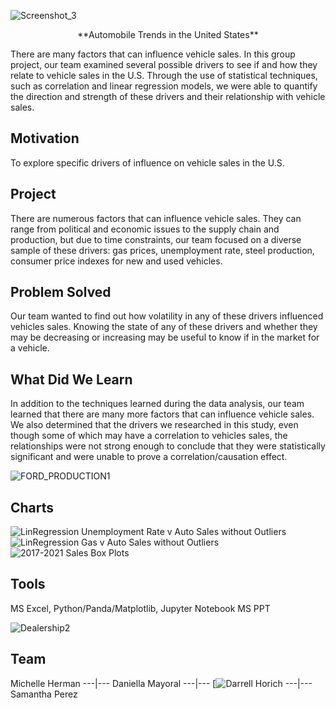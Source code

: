 
 <!-- ![Screenshot_2](https://user-images.githubusercontent.com/82190357/129462799-cb91fd97-74f9-44b3-b877-fc0c8c571d8a.png) -->

<!-- <p align="center"> -->
![Screenshot_3](https://user-images.githubusercontent.com/82190357/129462837-22a95939-be73-486a-94f2-d89e883e4248.png)
<!-- </p> -->



<p align="center">
**Automobile Trends in the United States**
  
  
There are many factors that can influence vehicle sales. In this group project, our team examined several possible drivers to see if and how they relate to vehicle sales in the U.S. Through the use of statistical techniques, such as correlation and linear regression models, we were able to quantify the direction and strength of these drivers and their relationship with vehicle sales. 
  </p>

## Motivation
To explore specific drivers of influence on vehicle sales in the U.S. 

## Project
There are numerous factors that can influence vehicle sales. They can range from political and economic issues to the supply chain and production, but due to time constraints, our team focused on a diverse sample of these drivers: gas prices, unemployment rate, steel production, consumer price indexes for new and used vehicles. 

## Problem Solved
Our team wanted to find out how volatility in any of these drivers influenced vehicles sales. Knowing the state of any of these drivers and whether they may be decreasing or increasing may be useful to know if in the market for a vehicle. 

## What Did We Learn
In addition to the techniques learned during the data analysis, our team learned that there are many more factors that can influence vehicle sales. We also determined that the drivers we researched in this study, even though some of which may have a correlation to vehicles sales, the relationships were not strong enough to conclude that they were statistically significant and were unable to prove a correlation/causation effect. 


![FORD_PRODUCTION1](https://user-images.githubusercontent.com/82190357/129466043-8d780366-1c1c-431d-95fc-60e0d9bcf1ec.jpg)



## Charts
![LinRegression Unemployment Rate v Auto Sales without Outliers](https://user-images.githubusercontent.com/82190357/129462636-4cdb1af0-eba4-4580-a010-7df81443e681.png)
![LinRegression Gas v Auto Sales without Outliers](https://user-images.githubusercontent.com/82190357/129466146-9163c1e8-a034-4543-9659-fdf6715ed196.png)
![2017-2021 Sales Box Plots](https://user-images.githubusercontent.com/82190357/129466447-394a7fff-305d-40b0-8b97-8ca115e19bfd.png)


## Tools
MS Excel,
Python/Panda/Matplotlib,
Jupyter Notebook
MS PPT


![Dealership2](https://user-images.githubusercontent.com/82190357/129466605-cf269606-a27f-444c-9bbd-87744953759c.jpg)



## Team
Michelle Herman
---|---
Daniella Mayoral
---|---
[![Darrell Horich](https://github.com/D11eleven)
---|---
Samantha Perez






